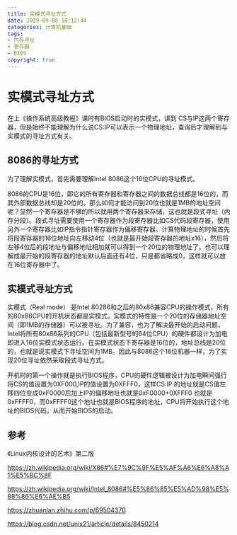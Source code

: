 ```yaml
---
title: 实模式寻址方式
date: 2019-09-08 10:12:44
categories: 计算机基础
tags:
- 内存寻址
- 寄存器
- BIOS
copyright: true
---
```


# 实模式寻址方式

在上《操作系统高级教程》课时有BIOS启动时的实模式，讲到 CS与IP这两个寄存器，但是始终不能理解为什么说CS:IP可以表示一个物理地址，查询后才理解到与实模式的寻址方式有关。

<!--more-->

## 8086的寻址方式

为了理解实模式，首先需要理解Intel 8086这个16位CPU的寻址模式。

8086的CPU是16位，即它的所有寄存器和寄存器之间的数据总线都是16位的，而其外部数据总线却是20位的。那么如何才能访问到20位也就是1MB的地址空间呢？显然一个寄存器是不够的所以就用两个寄存器来存储，这也就是段式寻址（内存分段）。段式寻址需要使用一个寄存器作为段寄存器比如CS代码段寄存器，使用另外一个寄存器比如IP指令指针寄存器作为偏移寄存器。计算物理地址的时候首先将段寄存器的16位地址向左移动4位（也就是最开始段寄存器的地址x16），然后将左移4位后的段地址与偏移地址相加就可以得到一个20位的物理地址了。也可以理解成最开始的段寄存器的地址默认后面还有4位，只是都省略成0，这样就可以放在16位寄存器中了。

## 实模式寻址方式

实模式（Real mode） 是Intel 80286和之后的80x86兼容CPU的操作模式，所有的80x86CPU的开机状态都是实模式。实模式的特性是一个20位的存储器地址空间（即1MB的存储器）可以被寻址。为了兼容，也为了解决最开始的启动问题，Intel将所有80x86系列的CPU（包括最新型号的64位CPU）的硬件都设计为加电即进入16位实模式状态运行。在实模式状态下寄存器是16位的，地址总线是20位的，也就是说实模式下寻址空间为1MB。因此与8086这个16位机器一样，为了实现20位寻址依然采取段式寻址方式。

开机时的第一个操作就是执行BIOS程序，CPU的硬件逻辑被设计为加电瞬间强行将CS的值设置为0XF000,IP的值设置为0XFFF0，这样CS:IP 的地址就是CS值左移四位变成0xF0000后加上IP的偏移地址也就是0xF0000+0XFFF0 也就是0xFFFF0，而0xFFFF0这个地址也就是BIOS程序的地址，CPU将开始执行这个地址的BIOS代码，从而开始BIOS的启动。

## 参考

《Linux内核设计的艺术》第二版

<https://zh.wikipedia.org/wiki/X86#%E7%9C%9F%E5%AF%A6%E6%A8%A1%E5%BC%8F> 

<https://zh.wikipedia.org/wiki/Intel_8086#%E5%86%85%E5%AD%98%E5%88%86%E6%AE%B5> 

<https://zhuanlan.zhihu.com/p/69504370> 

<https://blog.csdn.net/unix21/article/details/8450214> 

